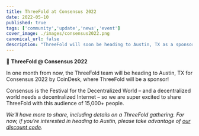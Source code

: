 ```yaml
---
title: ThreeFold at Consensus 2022
date: 2022-05-10
published: true
tags: ['community','update','news','event']
cover_image: ./images/consensus2022.png
canonical_url: false
description: "ThreeFold will soon be heading to Austin, TX as a sponsor for Consensus 2022 by CoinDesk!"
---
```


📣 **ThreeFold @ Consensus 2022**

In one month from now, the ThreeFold team will be heading to Austin, TX for Consensus 2022 by CoinDesk, where ThreeFold will be a sponsor!

Consensus is the Festival for the Decentralized World – and a decentralized world needs a decentralized Internet – so we are super excited to share ThreeFold with this audience of 15,000+ people.

*We'll have more to share, including details on a ThreeFold gathering. For now, if you're interested in heading to Austin, please take advantage of [our discount code](https://events.coindesk.com/consensus2022?promo=a7MsHxui).*